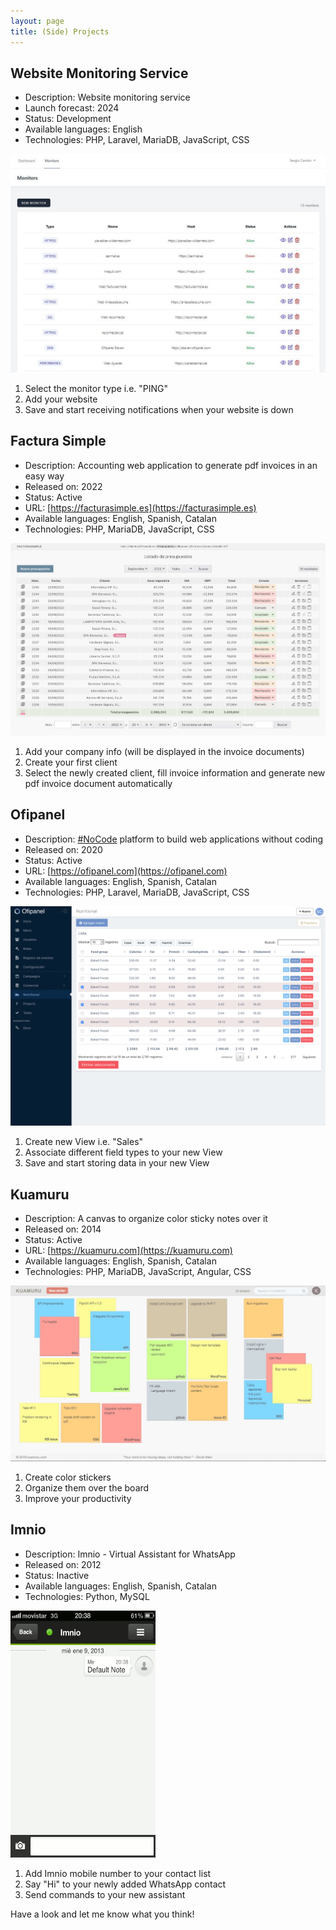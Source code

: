 ```yaml
---
layout: page
title: (Side) Projects
---
```


## Website Monitoring Service

- Description: Website monitoring service
- Launch forecast: 2024 
- Status: Development
- Available languages: English
- Technologies: PHP, Laravel, MariaDB, JavaScript, CSS

![placeholder](/assets/images/wms.jpg "wms")
  1. Select the monitor type i.e. "PING"
  2. Add your website
  3. Save and start receiving notifications when your website is down

## Factura Simple

- Description: Accounting web application to generate pdf invoices in an easy way
- Released on: 2022
- Status: Active
- URL: [https://facturasimple.es](https://facturasimple.es)
- Available languages: English, Spanish, Catalan
- Technologies: PHP, MariaDB, JavaScript, CSS

![placeholder](/assets/images/facturasimple.png "facturasimple")
  1. Add your company info (will be displayed in the invoice documents)
  2. Create your first client
  3. Select the newly created client, fill invoice information and generate new pdf invoice document automatically

## Ofipanel

- Description: [#NoCode](https://en.wikipedia.org/wiki/No-code_development_platform) platform to build web applications without coding
- Released on: 2020
- Status: Active
- URL: [https://ofipanel.com](https://ofipanel.com)
- Available languages: English, Spanish, Catalan
- Technologies: PHP, Laravel, MariaDB, JavaScript, CSS

![placeholder](/assets/images/ofipanel.png "ofipanel")
  1. Create new View i.e. "Sales"
  2. Associate different field types to your new View
  3. Save and start storing data in your new View

## Kuamuru

- Description: A canvas to organize color sticky notes over it
- Released on: 2014
- Status: Active
- URL: [https://kuamuru.com](https://kuamuru.com)
- Available languages: English, Spanish, Catalan
- Technologies: PHP, MariaDB, JavaScript, Angular, CSS

![placeholder](/assets/images/kuamuru.jpg "kuamuru")
  1. Create color stickers
  2. Organize them over the board
  3. Improve your productivity

## Imnio

- Description: Imnio - Virtual Assistant for WhatsApp
- Released on: 2012
- Status: Inactive
- Available languages: English, Spanish, Catalan
- Technologies: Python, MySQL

![placeholder](/assets/images/imnio.gif "imnio")
  1. Add Imnio mobile number to your contact list
  2. Say "Hi" to your newly added WhatsApp contact
  3. Send commands to your new assistant

Have a look and let me know what you think!
